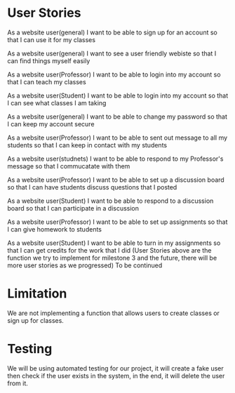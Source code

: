 # User Stories
As a website user(general) I want to be able to sign up for an account so that I can use it for my classes

As a website user(general) I want to see a user friendly webiste so that I can find things myself easily

As a website user(Professor) I want to be able to login into my account so that I can teach my classes

As a website user(Student) I want to be able to login into my account so that I can see what classes I am taking


As a website user(general) I want to be able to change my password so that I can keep my account secure

As a website user(Professor) I want to be able to sent out message to all my students so that I can keep in contact with my students

As a website user(studnets) I want to be able to respond to my Professor's message so that I commucatate with them

As a website user(Professor) I want to be able to set up a discussion board so that I can have students discuss questions that I posted

As a website user(Student) I want to be able to respond to a discussion board so that I can participate in a discussion

As a website user(Professor) I want to be able to set up assignments so that I can give homework to students

As a website user(Student) I want to be able to turn in my assignments so that I can get credits for the work that I did
(User Stories above are the function we try to implement for milestone 3 and the future, there will be more user stories as we progressed) To be continued
# Limitation
We are not implementing a function that allows users to create classes or sign up for classes.
# Testing
We will be using automated testing for our project, it will create a fake user then check if the user exists in the system, in the end, it will delete the user from it.

